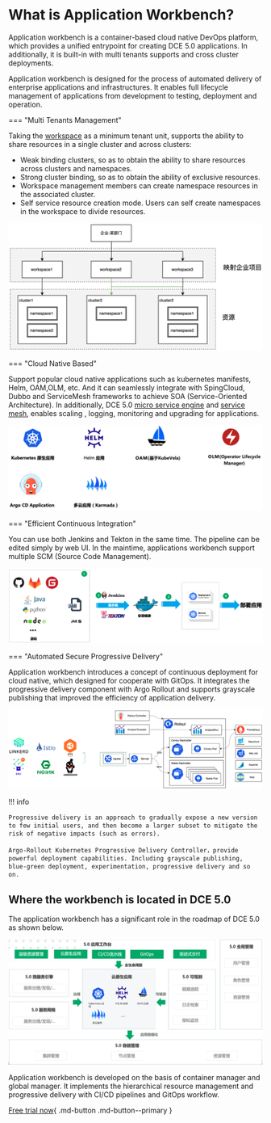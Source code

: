 # What is Application Workbench?

Application workbench is a container-based cloud native DevOps platform, which provides a unified entrypoint for creating DCE 5.0 applications. In additionally, it is built-in with multi tenants supports and cross cluster deployments.

Application workbench is designed for the process of automated delivery of enterprise applications and infrastructures. It enables full lifecycle management of applications from development to testing, deployment and operation.

=== "Multi Tenants Management"

Taking the [workspace](../../ghippo/04UserGuide/02Workspace/ws-folder.md) as a minimum tenant unit, supports the ability to share resources in a single cluster and across clusters:

- Weak binding clusters, so as to obtain the ability to share resources across clusters and namespaces.
- Strong cluster binding, so as to obtain the ability of exclusive resources.
- Workspace management members can create namespace resources in the associated cluster.
- Self service resource creation mode. Users can self create namespaces in the workspace to divide resources.

![Multi-tenancy resources](../images/what01.png)

=== "Cloud Native Based"

Support popular cloud native applications such as kubernetes manifests, Helm, OAM,OLM, etc. And it can seamlessly integrate with SpingCloud, Dubbo and ServiceMesh frameworks to achieve SOA (Service-Oriented Architecture). In additionally, DCE 5.0 [micro service engine](../../skoala/intro/features.md) and [service mesh](../../mspider/01Intro/What'smSpider.md), enables scaling , logging, monitoring and upgrading for applications.

![App-centered](../images/what02.png)

=== "Efficient Continuous Integration"

You can use both Jenkins and Tekton in the same time. The pipeline can be edited simply by web UI. In the maintime, applications workbench support multiple SCM (Source Code Management).

![CI/CD](../images/what03.png)

=== "Automated Secure Progressive Delivery"

Application workbench introduces a concept of continuous deployment for cloud native, which designed for cooperate with GitOps. It integrates the progressive delivery component with Argo Rollout and supports grayscale publishing that improved the efficiency of application delivery.

![Delivery one-by-one](../images/what04.png)

!!! info

    Progressive delivery is an approach to gradually expose a new version to few initial users, and then become a larger subset to mitigate the risk of negative impacts (such as errors).
    
    Argo-Rollout Kubernetes Progressive Delivery Controller，provide powerful deployment capabilities. Including grayscale publishing, blue-green deployment, experimentation, progressive delivery and so on.

## Where the workbench is located in DCE 5.0

The application workbench has a significant role in the roadmap of DCE 5.0 as shown below.

![Locations](../images/what00.png)

Application workbench is developed on the basis of container manager and global manager. It implements the hierarchical resource management and progressive delivery with CI/CD pipelines and GitOps workflow.

[Free trial now](../../dce/license0.md){ .md-button .md-button--primary }
